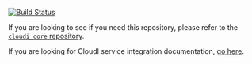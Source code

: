[![Build Status](https://secure.travis-ci.org/CloudI/cloudi_service_http_client.png?branch=master)](http://travis-ci.org/CloudI/cloudi_service_http_client)

If you are looking to see if you need this repository, please refer to the [`cloudi_core` repository](https://github.com/CloudI/cloudi_core#about).

If you are looking for CloudI service integration documentation, [go here](https://github.com/CloudI/CloudI#integration).

